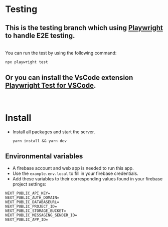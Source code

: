 # Testing

## This is the testing branch which using [Playwright](https://playwright.dev/) to handle E2E testing.

<br> 
You can run the test by using the following command:

```bash
npx playwright test
```

## Or you can install the VsCode extension [Playwright Test for VSCode](https://marketplace.visualstudio.com/items?itemName=ms-playwright.playwright).

<br>

# Install

- Install all packages and start the server.

      yarn install && yarn dev

## Environmental variables

- A firebase account and web app is needed to run this app.
- Use the `example.env.local` to fill in your firebase credentials.
- Add these variables to their corresponding values found in your firebase project settings:

````
NEXT_PUBLIC_API_KEY=
NEXT_PUBLIC_AUTH_DOMAIN=
NEXT_PUBLIC_DATABASEURL=
NEXT_PUBLIC_PROJECT_ID=
NEXT_PUBLIC_STORAGE_BUCKET=
NEXT_PUBLIC_MESSAGING_SENDER_ID=
NEXT_PUBLIC_APP_ID=
````
